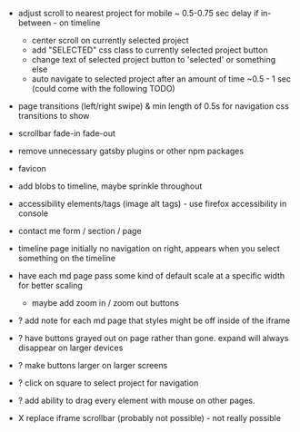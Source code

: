 - adjust scroll to nearest project for mobile ~ 0.5-0.75 sec delay if in-between - on timeline
  - center scroll on currently selected project
  - add "SELECTED" css class to currently selected project button
  - change text of selected project button to 'selected' or something else
  - auto navigate to selected project after an amount of time ~0.5 - 1 sec (could come with the following TODO)
- page transitions (left/right swipe) & min length of 0.5s for navigation css transitions to show
- scrollbar fade-in fade-out
- remove unnecessary gatsby plugins or other npm packages
- favicon
- add blobs to timeline, maybe sprinkle throughout
- accessibility elements/tags (image alt tags) - use firefox accessibility in console
- contact me form / section / page
- timeline page initially no navigation on right, appears when you select something on the timeline
- have each md page pass some kind of default scale at a specific width for better scaling
  - maybe add zoom in / zoom out buttons
- ? add note for each md page that styles might be off inside of the iframe
- ? have buttons grayed out on page rather than gone. expand will always disappear on larger devices
- ? make buttons larger on larger screens
- ? click on square to select project for navigation
- ? add ability to drag every element with mouse on other pages.

- X replace iframe scrollbar (probably not possible) - not really possible
